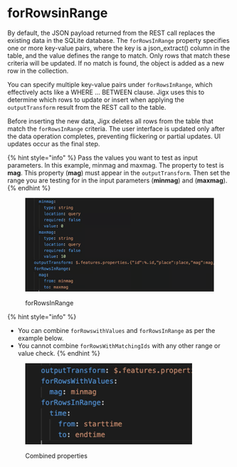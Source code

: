 # forRowsinRange

By default, the JSON payload returned from the REST call replaces the existing data in the SQLite database. The `forRowsInRange` property specifies one or more key-value pairs, where the key is a json\_extract() column in the table, and the value defines the range to match. Only rows that match these criteria will be updated. If no match is found, the object is added as a new row in the collection.

You can specify multiple key-value pairs under `forRowsInRange`, which effectively acts like a WHERE ... BETWEEN clause. Jigx uses this to determine which rows to update or insert when applying the `outputTransform` result from the REST call to the table.

Before inserting the new data, Jigx deletes all rows from the table that match the `forRowsInRange` criteria. The user interface is updated only after the data operation completes, preventing flickering or partial updates. UI updates occur as the final step.

{% hint style="info" %}
Pass the values you want to test as input parameters. In this example, minmag and maxmag. The property to test is **mag**. This property (**mag**) must appear in the `outputTransform`. Then set the range you are testing for in the input parameters (**minmag**) and (**maxmag**).
{% endhint %}

<figure><img src="../../../../../.gitbook/assets/REST-forRowsRange.png" alt="forRowsInRange" width="563"><figcaption><p>forRowsInRange</p></figcaption></figure>

{% hint style="info" %}
* You can combine `forRowswithValues` and `forRowsInRange` as per the example below.
* You cannot combine `forRowsWithMatchingIds` with any other range or value check.
{% endhint %}

<figure><img src="../../../../../.gitbook/assets/REST-ForRowsCombined.png" alt="Combined properties" width="375"><figcaption><p>Combined properties</p></figcaption></figure>
